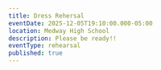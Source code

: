 ```yaml
---
title: Dress Rehersal
eventDate: 2025-12-05T19:10:00.000-05:00
location: Medway High School
description: Please be ready!!
eventType: rehearsal
published: true
---
```

